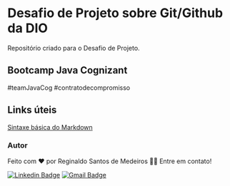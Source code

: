 # Desafio de Projeto sobre Git/Github da DIO
Repositório criado para o Desafio de Projeto.

## Bootcamp Java Cognizant
#teamJavaCog
#contratodecompromisso

## Links úteis
[Sintaxe básica do Markdown](https://www.markdownguide.org/basic-syntax/)  



### Autor  

Feito com ❤️ por Reginaldo Santos de Medeiros 👋🏽 Entre em contato!

[![Linkedin Badge](https://img.shields.io/badge/-Reginaldo-blue?style=flat-square&logo=Linkedin&logoColor=white&link=https://www.linkedin.com/in/reginaldo-santos-de-medeiros-59517324/)](https://www.linkedin.com/in/reginaldo-santos-de-medeiros-59517324/) [![Gmail Badge](https://img.shields.io/badge/-rsanme@gmail.com-c14438?style=flat-square&logo=Gmail&logoColor=white&link=mailto:rsanme@gmail.com)](mailto:rsanme@gmail.com)

